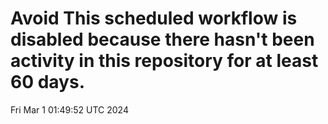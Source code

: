 # Avoid This scheduled workflow is disabled because there hasn't been activity in this repository for at least 60 days.
Fri Mar  1 01:49:52 UTC 2024
